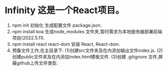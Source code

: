 # Infinity 这是一个React项目。
1. npm init 初始化 生成配置文件 package.json.
2. npm install koa 生成node_modules 文件夹,暂时需求为本地服务器部署前端项目(2022.5.11).
3. npm install react react-dom 安装 React, React-dom.
4. 预备文件工作,在主目录下:
(1)创建src文件夹及在内添加输出文件index.js.
(2)创建public文件夹及在内添加index.html模板文件.
(3)创建 .gitignore 文件,屏蔽github上传文件类型.